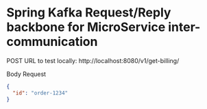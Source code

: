 # Spring Kafka Request/Reply backbone for MicroService inter-communication

POST URL to test locally: http://localhost:8080/v1/get-billing/

Body Request
````json
{
  "id": "order-1234"
}
````